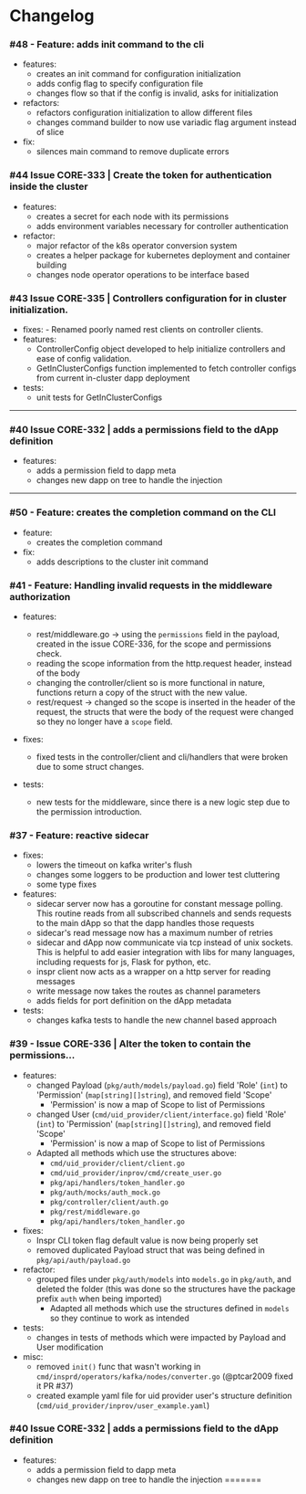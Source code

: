 
# Changelog
### #48 - Feature: adds init command to the cli

- features:
    - creates an init command for configuration initialization
    - adds config flag to specify configuration file
    - changes flow so that if the config is invalid, asks for initialization
- refactors:
    - refactors configuration initialization to allow different files
    - changes command builder to now use variadic flag argument instead of slice
- fix:
    - silences main command to remove duplicate errors


### #44 Issue CORE-333 | Create the token for authentication inside the cluster
- features:
	- creates a secret for each node with its permissions
	- adds environment variables necessary for controller authentication
- refactor:
	- major refactor of the k8s operator conversion system
	- creates a helper package for kubernetes deployment and container building
	- changes node operator operations to be interface based

### #43 Issue CORE-335 | Controllers configuration for in cluster initialization.
- fixes:
        - Renamed poorly named rest clients on controller clients.
- features:
	- ControllerConfig object developed to help initialize controllers and ease of config validation.
	- GetInClusterConfigs function implemented to fetch controller configs from current in-cluster dapp deployment
- tests:
	- unit tests for GetInClusterConfigs
---

### #40 Issue CORE-332 | adds a permissions field to the dApp definition

- features:
	- adds a permission field to dapp meta
	- changes new dapp on tree to handle the injection
---

### #50 - Feature: creates the completion command on the CLI

- feature:
	- creates the completion command
- fix:
	- adds descriptions to the cluster init command

### #41 - Feature: Handling invalid requests in the middleware authorization
- features:
    - rest/middleware.go -> using the `permissions` field in the payload, created in the issue
      CORE-336, for the scope and permissions check.
    - reading the scope information from the http.request header, instead of the
      body
    - changing the controller/client so is more functional in nature, functions
      return a copy of the struct with the new value.
    - rest/request -> changed so the scope is inserted in the header of the
      request, the structs that were the body of the request were changed so
they no longer have a `scope` field.

- fixes:
    - fixed tests in the controller/client and cli/handlers that were broken due
      to some struct changes.

- tests:
    - new tests for the middleware, since there is a new logic step due to the
      permission introduction.


### #37 - Feature: reactive sidecar <!-- This is the title -->
- fixes:
	- lowers the timeout on kafka writer's flush
	- changes some loggers to be production and lower test cluttering
	- some type fixes
- features:
	- sidecar server now has a goroutine for constant message polling. This routine reads from all subscribed channels and sends requests to the main dApp so that the dapp handles those requests
	- sidecar's read message now has a maximum number of retries
	- sidecar and dApp now communicate via tcp instead of unix sockets. This is helpful to add easier integration with libs for many languages, including requests for js, Flask for python, etc. 
	- inspr client now acts as a wrapper on a http server for reading messages
	- write message now takes the routes as channel parameters
	- adds fields for port definition on the dApp metadata
- tests:
	- changes kafka tests to handle the new channel based approach

### #39 - Issue CORE-336 | Alter the token to contain the permissions... <!-- This is the title -->
- features:
	- changed Payload (`pkg/auth/models/payload.go`) field 'Role' (`int`) to 'Permission' (`map[string][]string`), and removed field 'Scope'
        - 'Permission' is now a map of Scope to list of Permissions
    - changed User (`cmd/uid_provider/client/interface.go`) field 'Role' (`int`) to 'Permission' (`map[string][]string`), and removed field 'Scope'
        - 'Permission' is now a map of Scope to list of Permissions
    - Adapted all methods which use the structures above:
        - `cmd/uid_provider/client/client.go`
        - `cmd/uid_provider/inprov/cmd/create_user.go`
        - `pkg/api/handlers/token_handler.go`
        - `pkg/auth/mocks/auth_mock.go`
        - `pkg/controller/client/auth.go`
        - `pkg/rest/middleware.go`
        - `pkg/api/handlers/token_handler.go`
- fixes:
	- Inspr CLI token flag default value is now being properly set
	- removed duplicated Payload struct that was being defined in `pkg/api/auth/payload.go`
- refactor:
    - grouped files under `pkg/auth/models` into `models.go` in `pkg/auth`, and deleted the folder (this was done so the structures have the package prefix `auth` when being imported)
        - Adapted all methods which use the structures defined in `models` so they continue to work as intended
- tests:
	- changes in tests of methods which were impacted by Payload and User modification
- misc:
    - removed `init()` func that wasn't working in `cmd/insprd/operators/kafka/nodes/converter.go` (@ptcar2009 fixed it PR #37)
    - created example yaml file for uid provider user's structure definition (`cmd/uid_provider/inprov/user_example.yaml`)


### #40 Issue CORE-332 | adds a permissions field to the dApp definition
- features:
	- adds a permission field to dapp meta
	- changes new dapp on tree to handle the injection
=======
